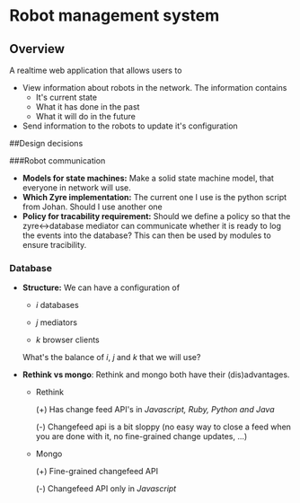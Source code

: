 # Robot management system

## Overview	

A realtime web application that allows users to

- View information about robots in the network. The information contains
  - It's current state
  - What it has done in the past
  - What it will do in the future
- Send information to the robots to update it's configuration

##Design decisions

###Robot communication

- **Models for state machines:** Make a solid state machine model, that everyone in network will use.
- **Which Zyre implementation:** The current one I use is the python script from Johan. Should I use another one
- **Policy for tracability requirement:** Should we define a policy so that the zyre<->database mediator can communicate whether it is ready to log the events into the database? This can then be used by modules to ensure tracibility.

### Database

- **Structure:** We can have a configuration of

  - *i* databases

  - *j* mediators

  - *k* browser clients

  What's the balance of *i*, *j* and *k* that we will use?


- **Rethink vs mongo**: Rethink and mongo both have their (dis)advantages.
  - Rethink

    (+) Has change feed API's in *Javascript, Ruby, Python and Java*

    (-) Changefeed api is a bit sloppy (no easy way to close a feed when you are done with it, no fine-grained change updates, ...)
  - Mongo

    (+) Fine-grained changefeed API

    (-) Changefeed API only in *Javascript*